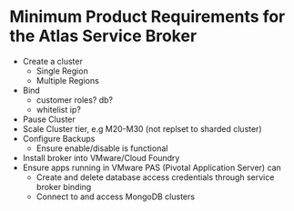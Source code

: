 Minimum Product Requirements for the Atlas Service Broker
===

* Create a cluster
  * Single Region
  * Multiple Regions
* Bind
  * customer roles? db?
  * whitelist ip?
* Pause Cluster
* Scale Cluster tier, e.g M20-M30 (not replset to sharded cluster)
* Configure Backups
  * Ensure enable/disable is functional
* Install broker into VMware/Cloud Foundry
* Ensure apps running in VMware PAS (Pivotal Application Server) can
  * Create and delete database access credentials through service broker binding
  * Connect to and access MongoDB clusters
  
  
  

